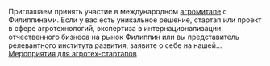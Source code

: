 <!--2025-03-24 12:46:11-->
<div class="yb">
  <div class="rss smaller1 habr"><p>Приглашаем принять участие в&nbsp;международном&nbsp;<a href="https://rshbdigital.ru/events/russia-fillipins">агромитапе</a>&nbsp;с Филиппинами. Если у вас есть уникальное решение, стартап или проект в сфере агротехнологий, экспертиза в интернационализации отчественного бизнеса на рынок Филиппин или вы представитель релевантного института развития, заявите о себе на нашей... <br><a class="light" href="https://habr.com/ru/companies/rshb/news/893858/?utm_source=habrahabr&utm_medium=rss&utm_campaign=893858">Мероприятия для агротех-стартапов</a></div>
</div>
